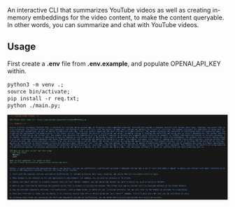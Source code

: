 An interactive CLI that summarizes YouTube videos as well as creating in-memory embeddings for the video content, to make the content queryable. In other words, you can summarize and chat with YouTube videos.

## Usage

First create a **.env** file from **.env.example**, and populate OPENAI_API_KEY within.

```console
python3 -m venv .;
source bin/activate;
pip install -r req.txt;
python ./main.py;
```

![image](./assets/usage.png)

